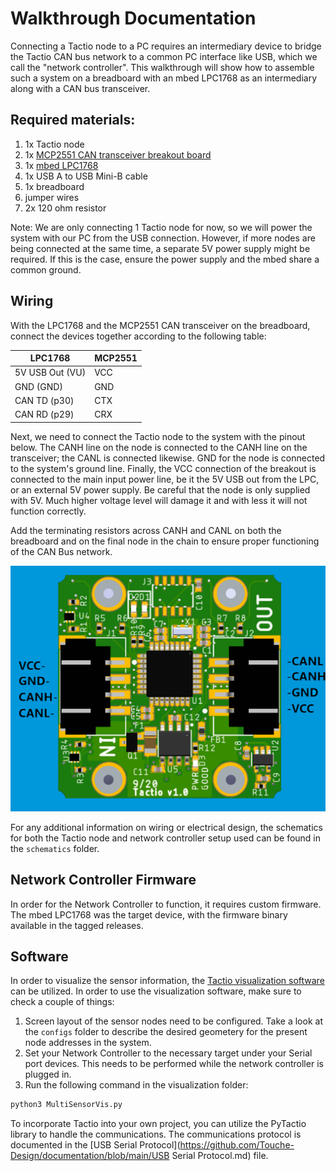 # Walkthrough Documentation

Connecting a Tactio node to a PC requires an intermediary device to bridge the Tactio CAN bus network to a common PC interface like USB, which we call the "network controller". This walkthrough will show how to assemble such a system on a breadboard with an mbed LPC1768 as an intermediary along with a CAN bus transceiver.


## Required materials:
1. 1x Tactio node
2. 1x [MCP2551 CAN transceiver breakout board](http://www.mdfly.com/products/mcp2551-can-hi-spd-transceiver-breakout-board.html)
3. 1x [mbed LPC1768](https://os.mbed.com/platforms/mbed-LPC1768/)
4. 1x USB A to USB Mini-B cable
5. 1x breadboard
6. jumper wires
7. 2x 120 ohm resistor

Note: We are only connecting 1 Tactio node for now, so we will power the system with our PC from the USB connection. However, if more nodes are being connected at the same time, a separate 5V power supply might be required. If this is the case, ensure the power supply and the mbed share a common ground.

## Wiring

With the LPC1768 and the MCP2551 CAN transceiver on the breadboard, connect the devices together according to the following table:

|  LPC1768   | MCP2551 |
|------------|---------|
| 5V USB Out (VU) |   VCC   |
|    GND     (GND)|   GND   |
|   CAN TD   (p30)|   CTX   |
|   CAN RD   (p29)|   CRX   |

Next, we need to connect the Tactio node to the system with the pinout below. The CANH line on the node is connected to the CANH line on the transceiver; the CANL is connected likewise. GND for the node is connected to the system's ground line. Finally, the VCC connection of the breakout is connected to the main input power line, be it the 5V USB out from the LPC, or an external 5V power supply. Be careful that the node is only supplied with 5V. Much higher voltage level will damage it and with less it will not function correctly.

Add the terminating resistors across CANH and CANL on both the breadboard and on the final node in the chain to ensure proper functioning of the CAN Bus network. 

![Tactio node pinout](pinout.png)

For any additional information on wiring or electrical design, the schematics for both the Tactio node and network controller setup used can be found in the `schematics` folder.

## Network Controller Firmware 

In order for the Network Controller to function, it requires custom firmware. The mbed LPC1768 was the target device, with the firmware binary available in the tagged releases.

## Software 

In order to visualize the sensor information, the [Tactio visualization software](https://github.com/Touche-Design/tactio-software) can be utilized. In order to use the visualization software, make sure to check a couple of things:
1. Screen layout of the sensor nodes need to be configured. Take a look at the `configs` folder to describe the desired geometery for the present node addresses in the system.
2. Set your Network Controller to the necessary target under your Serial port devices. This needs to be performed while the network controller is plugged in.
3. Run the following command in the visualization folder:
```bash
python3 MultiSensorVis.py
```
To incorporate Tactio into your own project, you can utilize the PyTactio library to handle the communications. The communications protocol is documented in the [USB Serial Protocol](https://github.com/Touche-Design/documentation/blob/main/USB Serial Protocol.md) file.
